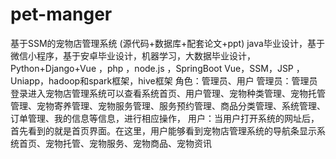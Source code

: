 # pet-manger
基于SSM的宠物店管理系统 (源代码+数据库+配套论文+ppt) java毕业设计，基于微信小程序，基于安卓毕业设计，机器学习，大数据毕业设计，Python+Django+Vue ，php ，node.js ，SpringBoot Vue，SSM，JSP ，Uniapp，hadoop和spark框架，hive框架 角色：管理员、用户  管理员：管理员登录进入宠物店管理系统可以查看系统首页、用户管理、宠物种类管理、宠物托管管理、宠物寄养管理、宠物服务管理、服务预约管理、商品分类管理、系统管理、订单管理、我的信息等信息，进行相应操作，  用户：当用户打开系统的网址后，首先看到的就是首页界面。在这里，用户能够看到宠物店管理系统的导航条显示系统首页、宠物托管、宠物服务、宠物商品、宠物资讯
